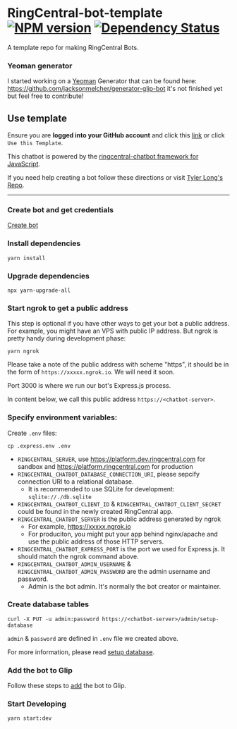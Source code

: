 # RingCentral-bot-template [![NPM version][npm-image]][npm-url]  [![Dependency Status][daviddm-image]][daviddm-url]

A template repo for making RingCentral Bots.

### Yeoman generator
I started working on a [Yeoman](https://yeoman.io/) Generator that can be found here: https://github.com/jacksonmelcher/generator-glip-bot it's not finished yet but feel free to contribute!

## Use template

Ensure you are **logged into your GitHub account** and click this [link](https://github.com/jacksonmelcher/ringcentral-bot-template/generate) or click `Use this Template`.

This chatbot is powered by the [ringcentral-chatbot framework for JavaScript](https://github.com/tylerlong/ringcentral-chatbot-js).

If you need help creating a bot follow these directions or visit [Tyler Long's Repo](https://github.com/tylerlong/glip-ping-chatbot/tree/express).

---

### Create bot and get credentials

[Create bot](https://developer.ringcentral.com/new-app?name=Sample+Bot+App&desc=A+sample+app+created+for+the+javascript+chatbot+framework&public=true&type=ServerBot&permissions=ReadAccounts,EditExtensions,SubscriptionWebhook,Glip&redirectUri=https://%3Cchatbot-server%3E/bot/oauth)

### Install dependencies

```
yarn install
```
### Upgrade dependencies

```
npx yarn-upgrade-all
```

### Start ngrok to get a public address

This step is optional if you have other ways to get your bot a public address. For example, you might have an VPS with public IP address. But ngrok is pretty handy during development phase:

```
yarn ngrok
```

Please take a note of the public address with scheme "https", it should be in the form of `https://xxxxx.ngrok.io`. We will need it soon.

Port 3000 is where we run our bot's Express.js process.

In content below, we call this public address `https://<chatbot-server>`.

### Specify environment variables:

Create `.env` files:

```
cp .express.env .env
```

- `RINGCENTRAL_SERVER`, use https://platform.dev.ringcentral.com for sandbox and https://platform.ringcentral.com for production
- `RINGCENTRAL_CHATBOT_DATABASE_CONNECTION_URI`, please sepcify connection URI to a relational database.
  - It is recommended to use SQLite for development: `sqlite://./db.sqlite`
- `RINGCENTRAL_CHATBOT_CLIENT_ID` & `RINGCENTRAL_CHATBOT_CLIENT_SECRET` could be found in the newly created RingCentral app.
- `RINGCENTRAL_CHATBOT_SERVER` is the public address generated by ngrok
  - For example, https://xxxxx.ngrok.io
  - For produciton, you might put your app behind nginx/apache and use the public address of those HTTP servers.
- `RINGCENTRAL_CHATBOT_EXPRESS_PORT` is the port we used for Express.js. It should match the ngrok command above.
- `RINGCENTRAL_CHATBOT_ADMIN_USERNAME` & `RINGCENTRAL_CHATBOT_ADMIN_PASSWORD` are the admin username and password.
  - Admin is the bot admin. It's normally the bot creator or maintainer.

### Create database tables

```
curl -X PUT -u admin:password https://<chatbot-server>/admin/setup-database
```

`admin` & `password` are defined in `.env` file we created above.

For more information, please read [setup database](https://github.com/tylerlong/ringcentral-chatbot-js#setup-database).

### Add the bot to Glip

Follow these steps to [add](https://github.com/tylerlong/glip-ping-chatbot/tree/master#add-the-bot-to-glip) the bot to Glip.


### Start Developing

```
yarn start:dev
```

[npm-image]: https://badge.fury.io/js/ringcentral-chatbot.svg
[npm-url]: https://www.npmjs.com/package/ringcentral-chatbot
[daviddm-image]: https://status.david-dm.org/gh/jacksonmelcher/ringcentral-bot-template.svg
[daviddm-url]: https://david-dm.org/jacksonmelcher/ringcentral-bot-template
